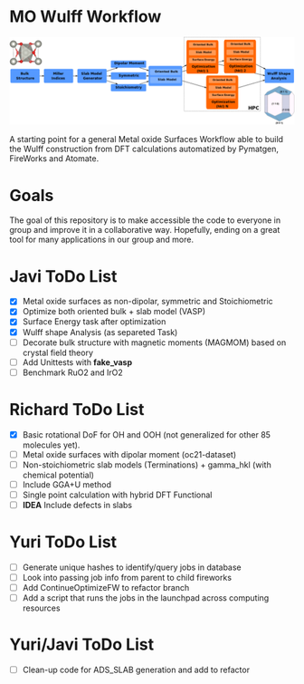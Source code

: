 # MO Wulff Workflow

![workflow](img/mo_wulff_workflow.png)

A starting point for a general Metal oxide Surfaces Workflow able to build the Wulff construction from DFT calculations automatized by Pymatgen, FireWorks and Atomate.

# Goals

The goal of this repository is to make accessible the code to everyone in group and
improve it in a collaborative way. Hopefully, ending on a great tool for many applications
in our group and more.

# Javi ToDo List

- [x] Metal oxide surfaces as non-dipolar, symmetric and Stoichiometric
- [x] Optimize both oriented bulk + slab model (VASP)
- [x] Surface Energy task after optimization
- [x] Wulff shape Analysis (as separeted Task)
- [ ] Decorate bulk structure with magnetic moments (MAGMOM) based on crystal field theory
- [ ] Add Unittests with **fake_vasp**
- [ ] Benchmark RuO2 and IrO2

# Richard ToDo List

- [x] Basic rotational DoF for OH and OOH (not generalized for other 85 molecules yet).
- [ ] Metal oxide surfaces with dipolar moment (oc21-dataset)
- [ ] Non-stoichiometric slab models (Terminations) + gamma_hkl (with chemical potential)
- [ ] Include GGA+U method
- [ ] Single point calculation with hybrid DFT Functional
- [ ] **IDEA** Include defects in slabs

# Yuri ToDo List

- [ ] Generate unique hashes to identify/query jobs in database
- [ ] Look into passing job info from parent to child fireworks
- [ ] Add ContinueOptimizeFW to refactor branch
- [ ] Add a script that runs the jobs in the launchpad across computing resources
# Yuri/Javi ToDo List

- [ ] Clean-up code for ADS_SLAB generation and add to refactor
